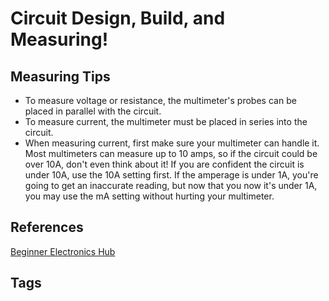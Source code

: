 # Circuit Design, Build, and Measuring! 

## Measuring Tips
* To measure voltage or resistance, the multimeter's probes can be placed in parallel with the circuit.  
* To measure current, the multimeter must be placed in series into the circuit.  
* When measuring current, first make sure your multimeter can handle it. Most multimeters can measure up to 10 amps, so if the circuit could be over 10A, don't even think about it! If you are confident the circuit is under 10A, use the 10A setting first. If the amperage is under 1A, you're going to get an inaccurate reading, but now that you now it's under 1A, you may use the mA setting without hurting your multimeter.   

## References
[Beginner Electronics Hub](../202305062158)

## Tags
